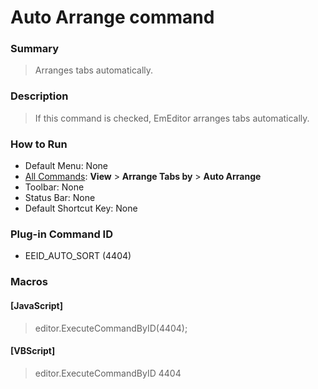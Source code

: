 # Auto Arrange command

### Summary

> Arranges tabs automatically.

### Description

> If this command is checked, EmEditor arranges tabs automatically.

### How to Run

- Default Menu: None
- [All Commands](../tools/all_commands): **View** \> **Arrange Tabs by**
\> **Auto Arrange**
- Toolbar: None
- Status Bar: None
- Default Shortcut Key: None

### Plug-in Command ID

- EEID\_AUTO\_SORT (4404)

### Macros

#### \[JavaScript\]

> editor.ExecuteCommandByID(4404);

#### \[VBScript\]

> editor.ExecuteCommandByID 4404

